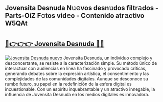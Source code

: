 ## Jovensita Desnuda N𝚞𝚎vos desn𝚞dos filtr𝚊dos - Parts-OiZ F𝚘tos vid𝚎o - C𝚘ntenido atr𝚊ctivo W5QAt

# <h2><a href="http://mb8g9v.tromn.icu/?c=Jovensita+Desnuda">🔗👉👉👉 Jovensita Desnuda 🔗🔗</a></h2>

[![Jovensita Desnuda nuevo](https://i.imgur.com/pEAQMta.gif)](http://mb8g9v.tromn.icu/?c=Jovensita+Desnuda)
Jovensita Desnuda, un individuo complejo y desconcertante, se resiste a la caracterización simple. Su método único de interactuar con audiencias en línea ha fascinado y provocado críticas, generando debates sobre la expresión artística, el consentimiento y las complejidades de las comunidades digitales. Aunque se desconoce su rumbo futuro, su papel en la redefinición de la esfera digital es incuestionable. Con un espíritu inquebrantable y un atractivo innegable, la influencia de Jovensita Desnuda en los medios digitales es innovadora.
